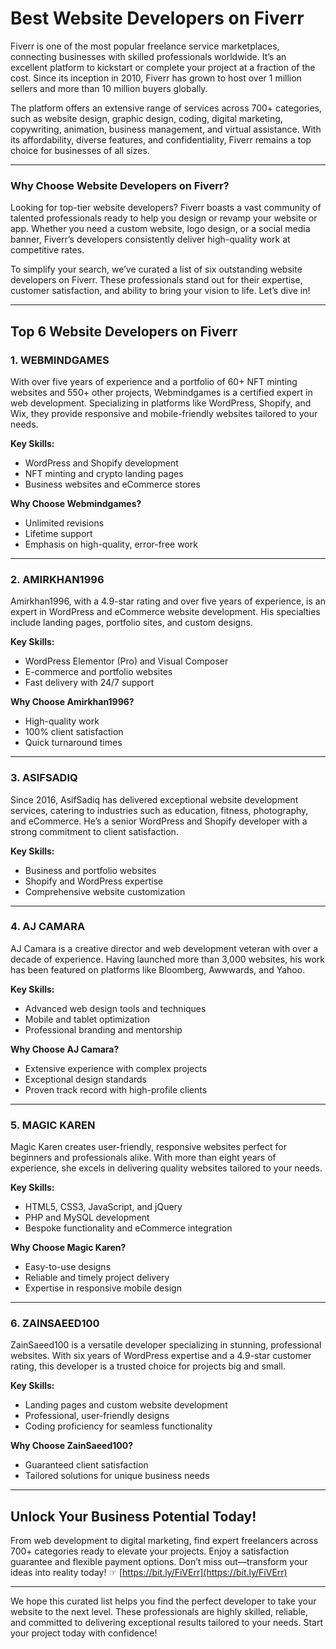 # Best Website Developers on Fiverr

Fiverr is one of the most popular freelance service marketplaces, connecting businesses with skilled professionals worldwide. It’s an excellent platform to kickstart or complete your project at a fraction of the cost. Since its inception in 2010, Fiverr has grown to host over 1 million sellers and more than 10 million buyers globally. 

The platform offers an extensive range of services across 700+ categories, such as website design, graphic design, coding, digital marketing, copywriting, animation, business management, and virtual assistance. With its affordability, diverse features, and confidentiality, Fiverr remains a top choice for businesses of all sizes.

---

### Why Choose Website Developers on Fiverr?

Looking for top-tier website developers? Fiverr boasts a vast community of talented professionals ready to help you design or revamp your website or app. Whether you need a custom website, logo design, or a social media banner, Fiverr’s developers consistently deliver high-quality work at competitive rates. 

To simplify your search, we’ve curated a list of six outstanding website developers on Fiverr. These professionals stand out for their expertise, customer satisfaction, and ability to bring your vision to life. Let’s dive in!

---

## Top 6 Website Developers on Fiverr

### 1. WEBMINDGAMES

With over five years of experience and a portfolio of 60+ NFT minting websites and 550+ other projects, Webmindgames is a certified expert in web development. Specializing in platforms like WordPress, Shopify, and Wix, they provide responsive and mobile-friendly websites tailored to your needs.

**Key Skills:**
- WordPress and Shopify development
- NFT minting and crypto landing pages
- Business websites and eCommerce stores

**Why Choose Webmindgames?**
- Unlimited revisions
- Lifetime support
- Emphasis on high-quality, error-free work

---

### 2. AMIRKHAN1996

Amirkhan1996, with a 4.9-star rating and over five years of experience, is an expert in WordPress and eCommerce website development. His specialties include landing pages, portfolio sites, and custom designs.

**Key Skills:**
- WordPress Elementor (Pro) and Visual Composer
- E-commerce and portfolio websites
- Fast delivery with 24/7 support

**Why Choose Amirkhan1996?**
- High-quality work
- 100% client satisfaction
- Quick turnaround times

---

### 3. ASIFSADIQ

Since 2016, AsifSadiq has delivered exceptional website development services, catering to industries such as education, fitness, photography, and eCommerce. He’s a senior WordPress and Shopify developer with a strong commitment to client satisfaction.

**Key Skills:**
- Business and portfolio websites
- Shopify and WordPress expertise
- Comprehensive website customization

---

### 4. AJ CAMARA

AJ Camara is a creative director and web development veteran with over a decade of experience. Having launched more than 3,000 websites, his work has been featured on platforms like Bloomberg, Awwwards, and Yahoo.

**Key Skills:**
- Advanced web design tools and techniques
- Mobile and tablet optimization
- Professional branding and mentorship

**Why Choose AJ Camara?**
- Extensive experience with complex projects
- Exceptional design standards
- Proven track record with high-profile clients

---

### 5. MAGIC KAREN

Magic Karen creates user-friendly, responsive websites perfect for beginners and professionals alike. With more than eight years of experience, she excels in delivering quality websites tailored to your needs.

**Key Skills:**
- HTML5, CSS3, JavaScript, and jQuery
- PHP and MySQL development
- Bespoke functionality and eCommerce integration

**Why Choose Magic Karen?**
- Easy-to-use designs
- Reliable and timely project delivery
- Expertise in responsive mobile design

---

### 6. ZAINSAEED100

ZainSaeed100 is a versatile developer specializing in stunning, professional websites. With six years of WordPress expertise and a 4.9-star customer rating, this developer is a trusted choice for projects big and small.

**Key Skills:**
- Landing pages and custom website development
- Professional, user-friendly designs
- Coding proficiency for seamless functionality

**Why Choose ZainSaeed100?**
- Guaranteed client satisfaction
- Tailored solutions for unique business needs

---

## Unlock Your Business Potential Today!

From web development to digital marketing, find expert freelancers across 700+ categories ready to elevate your projects. Enjoy a satisfaction guarantee and flexible payment options. Don’t miss out—transform your ideas into reality today! ☞ [https://bit.ly/FiVErr](https://bit.ly/FiVErr)

---

We hope this curated list helps you find the perfect developer to take your website to the next level. These professionals are highly skilled, reliable, and committed to delivering exceptional results tailored to your needs. Start your project today with confidence!
